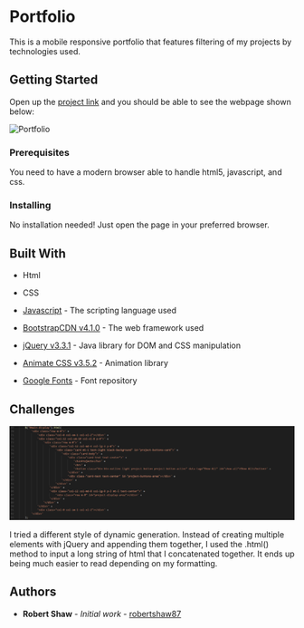 # Portfolio

This is a mobile responsive portfolio that features filtering of my projects by technologies used.

## Getting Started

Open up the [project link](https://robertshaw87.github.io/Portfolio/) and you should be able to see the webpage shown below:

![Portfolio](assets/images/portfolio.gif "Portfolio")

### Prerequisites

You need to have a modern browser able to handle html5, javascript, and css. 

### Installing

No installation needed! Just open the page in your preferred browser.

## Built With

* Html

* CSS

* [Javascript](https://www.javascript.com/) - The scripting language used

* [BootstrapCDN v4.1.0](https://getbootstrap.com/docs/4.1/getting-started/introduction/) - The web framework used

* [jQuery v3.3.1](http://jquery.com/) - Java library for DOM and CSS manipulation

* [Animate CSS v3.5.2](https://daneden.github.io/animate.css/) - Animation library

* [Google Fonts](https://fonts.google.com/) - Font repository

## Challenges

![Dynamic Generation](assets/images/DynamicGeneration.png "Dynamic Generation")

I tried a different style of dynamic generation. Instead of creating multiple elements with jQuery and appending them together, I used the .html() method to input a long string of html that I concatenated together. It ends up being much easier to read depending on my formatting.

## Authors

* **Robert Shaw** - *Initial work* - [robertshaw87](https://github.com/robertshaw87)
